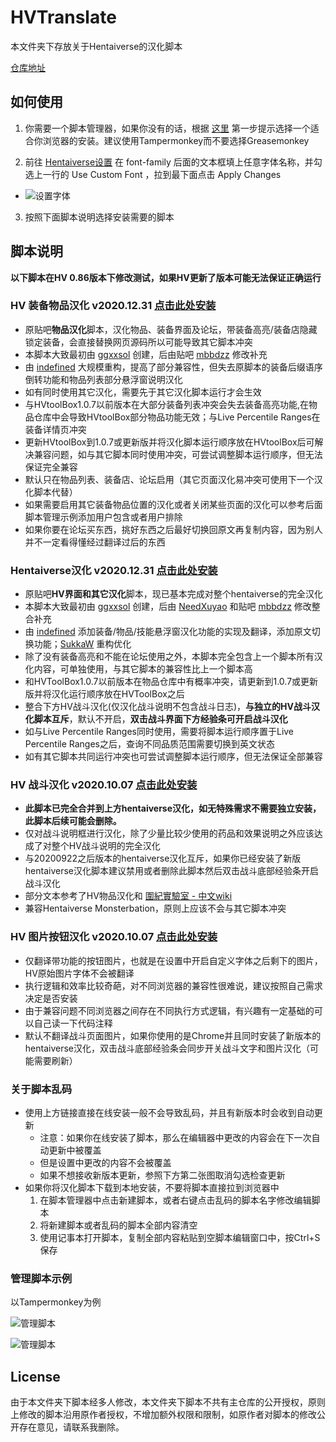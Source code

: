 # HVTranslate

本文件夹下存放关于Hentaiverse的汉化脚本

[仓库地址](https://github.com/indefined/UserScripts/tree/master/HVTranslate)

## 如何使用

1. 你需要一个脚本管理器，如果你没有的话，根据 [这里](https://greasyfork.org/zh-CN#home-step-1) 第一步提示选择一个适合你浏览器的安装。建议使用Tampermonkey而不要选择Greasemonkey

2. 前往 [Hentaiverse设置](https://hentaiverse.org/?s=Character&ss=se#settings_cfont) 在 font-family 后面的文本框填上任意字体名称，并勾选上一行的 Use Custom Font ，拉到最下面点击 Apply Changes

  - ![设置字体](https://github.com/indefined/UserScripts/raw/master/HVTranslate/settings.jpg)

3. 按照下面脚本说明选择安装需要的脚本

## 脚本说明

**以下脚本在HV 0.86版本下修改测试，如果HV更新了版本可能无法保证正确运行**

### HV 装备物品汉化 v2020.12.31 [点击此处安装](https://github.com/indefined/UserScripts/raw/master/HVTranslate/HV%20%E7%89%A9%E5%93%81%E8%A3%85%E5%A4%87%E6%B1%89%E5%8C%96.user.js)

- 原贴吧**物品汉化**脚本，汉化物品、装备界面及论坛，带装备高亮/装备店隐藏锁定装备，会直接替换网页源码所以可能导致其它脚本冲突
- 本脚本大致最初由 [ggxxsol](https://greasyfork.org/scripts/25986) 创建，后由贴吧 [mbbdzz](https://tieba.baidu.com/p/4849863522) 修改补充
- 由 [indefined](https://github.com/indefined/UserScripts/tree/master/HVTranslate) 大规模重构，提高了部分兼容性，但失去原脚本的装备后缀语序倒转功能和物品列表部分悬浮窗说明汉化
- 如有同时使用其它汉化，需要先于其它汉化脚本运行才会生效
- 与HVtoolBox1.0.7以前版本在大部分装备列表冲突会失去装备高亮功能,在物品仓库中会导致HVtoolBox部分物品功能无效；与Live Percentile Ranges在装备详情页冲突
- 更新HVtoolBox到1.0.7或更新版并将汉化脚本运行顺序放在HVtoolBox后可解决兼容问题，如与其它脚本同时使用冲突，可尝试调整脚本运行顺序，但无法保证完全兼容
- 默认只在物品列表、装备店、论坛启用（其它页面汉化易冲突可使用下一个汉化脚本代替）
- 如果需要启用其它装备物品位置的汉化或者关闭某些页面的汉化可以参考后面脚本管理示例添加用户包含或者用户排除
- 如果你要在论坛买东西，挑好东西之后最好切换回原文再复制内容，因为别人并不一定看得懂经过翻译过后的东西


### Hentaiverse汉化 v2020.12.31 [点击此处安装](https://github.com/indefined/UserScripts/raw/master/HVTranslate/HentaiVerse%E6%B1%89%E5%8C%96.user.js)

- 原贴吧**HV界面和其它汉化**脚本，现已基本完成对整个hentaiverse的完全汉化
- 本脚本大致最初由 [ggxxsol](https://greasyfork.org/scripts/9680) 创建，后由 [NeedXuyao](https://greasyfork.org/zh-CN/scripts/2120) 和贴吧 [mbbdzz](https://tieba.baidu.com/p/4849863522) 修改整合补充
- 由 [indefined](https://github.com/indefined/UserScripts/tree/master/HVTranslate) 添加装备/物品/技能悬浮窗汉化功能的实现及翻译，添加原文切换功能；[SukkaW](https://github.com/SukkaW) 重构优化
- 除了没有装备高亮和不能在论坛使用之外，本脚本完全包含上一个脚本所有汉化内容，可单独使用，与其它脚本的兼容性比上一个脚本高
- 和HVToolBox1.0.7以前版本在物品仓库中有概率冲突，请更新到1.0.7或更新版并将汉化运行顺序放在HVToolBox之后
- 整合下方HV战斗汉化(仅汉化战斗说明不包含战斗日志)，**与独立的HV战斗汉化脚本互斥**，默认不开启，**双击战斗界面下方经验条可开启战斗汉化**
- 如与Live Percentile Ranges同时使用，需要将脚本运行顺序置于Live Percentile Ranges之后，查询不同品质范围需要切换到英文状态
- 如有其它脚本共同运行冲突也可尝试调整脚本运行顺序，但无法保证全部兼容


### HV 战斗汉化 v2020.10.07 [点击此处安装](https://github.com/indefined/UserScripts/raw/master/HVTranslate/HV%20%E6%88%98%E6%96%97%E6%B1%89%E5%8C%96.user.js)

- **此脚本已完全合并到上方hentaiverse汉化，如无特殊需求不需要独立安装，此脚本后续可能会删除。**
- 仅对战斗说明框进行汉化，除了少量比较少使用的药品和效果说明之外应该达成了对整个HV战斗说明的完全汉化
- 与20200922之后版本的hentaiverse汉化互斥，如果你已经安装了新版hentaiverse汉化脚本建议禁用或者删除此脚本然后双击战斗底部经验条开启战斗汉化
- 部分文本参考了HV物品汉化和 [圍紀實驗室 - 中文wiki](https://scratchpad.fandom.com/zh/wiki/Category:HentaiVerse)
- 兼容Hentaiverse Monsterbation，原则上应该不会与其它脚本冲突


### HV 图片按钮汉化 v2020.10.07 [点击此处安装](https://github.com/indefined/UserScripts/raw/master/HVTranslate/HV%20%E5%9B%BE%E7%89%87%E6%8C%89%E9%92%AE%E6%B1%89%E5%8C%96.user.js)

- 仅翻译带功能的按钮图片，也就是在设置中开启自定义字体之后剩下的图片，HV原始图片字体不会被翻译
- 执行逻辑和效率比较奇葩，对不同浏览器的兼容性很难说，建议按照自己需求决定是否安装
- 由于兼容问题不同浏览器之间存在不同执行方式逻辑，有兴趣有一定基础的可以自己读一下代码注释
- 默认不翻译战斗页面图片，如果你使用的是Chrome并且同时安装了新版本的hentaiverse汉化，双击战斗底部经验条会同步开关战斗文字和图片汉化（可能需要刷新）

### 关于脚本乱码

- 使用上方链接直接在线安装一般不会导致乱码，并且有新版本时会收到自动更新
  - 注意：如果你在线安装了脚本，那么在编辑器中更改的内容会在下一次自动更新中被覆盖
  - 但是设置中更改的内容不会被覆盖
  - 如果不想接收新版本更新，参照下方第二张图取消勾选检查更新
- 如果你将汉化脚本下载到本地安装，不要将脚本直接拉到浏览器中
  1. 在脚本管理器中点击新建脚本，或者右键点击乱码的脚本名字修改编辑脚本
  2. 将新建脚本或者乱码的脚本全部内容清空
  3. 使用记事本打开脚本，复制全部内容粘贴到空脚本编辑窗口中，按Ctrl+S保存

### 管理脚本示例

以Tampermonkey为例

![管理脚本](https://github.com/indefined/UserScripts/raw/master/HVTranslate/manage1.jpg)


![管理脚本](https://github.com/indefined/UserScripts/raw/master/HVTranslate/manage2.jpg)

## License

由于本文件夹下脚本经多人修改，本文件夹下脚本不共有主仓库的公开授权，原则上修改的脚本沿用原作者授权，不增加额外权限和限制，如原作者对脚本的修改公开存在意见，请联系我删除。
